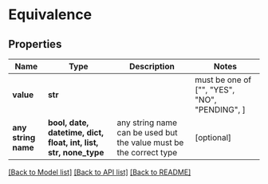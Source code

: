 # Equivalence


## Properties
Name | Type | Description | Notes
------------ | ------------- | ------------- | -------------
**value** | **str** |  |  must be one of ["", "YES", "NO", "PENDING", ]
**any string name** | **bool, date, datetime, dict, float, int, list, str, none_type** | any string name can be used but the value must be the correct type | [optional]

[[Back to Model list]](../README.md#documentation-for-models) [[Back to API list]](../README.md#documentation-for-api-endpoints) [[Back to README]](../README.md)


